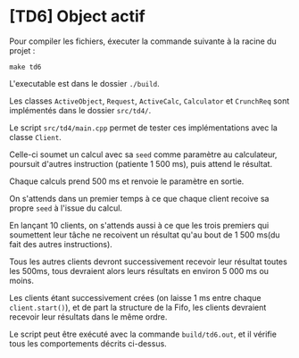 # [TD6] Object actif

Pour compiler les fichiers, éxecuter la commande suivante à la racine du projet :

`make td6`

L'executable est dans le dossier `./build`.

Les classes `ActiveObject`, `Request`, `ActiveCalc`, `Calculator` et `CrunchReq` sont implémentés dans le dossier `src/td4/`.

Le script `src/td4/main.cpp` permet de tester ces implémentations avec la classe `Client`.

Celle-ci soumet un calcul avec sa `seed` comme paramètre au calculateur, poursuit d'autres instruction (patiente 1 500 ms), puis attend le résultat.

Chaque calculs prend 500 ms et renvoie le paramètre en sortie.

On s'attends dans un premier temps à ce que chaque client recoive sa propre `seed` à l'issue du calcul.

En lançant 10 clients, on s'attends aussi à ce que les trois premiers qui soumettent leur tâche ne recoivent un résultat qu'au bout de 1 500 ms(du fait des autres instructions). 

Tous les autres clients devront successivement recevoir leur résultat toutes les 500ms, tous devraient alors leurs résultats en environ 5 000 ms ou moins.

Les clients étant successivement crées (on laisse 1 ms entre chaque `client.start()`), et de part la structure de la Fifo, les clients devraient recevoir leur résultats dans le même ordre.

Le script peut être exécuté avec la commande `build/td6.out`, et il vérifie tous les comportements décrits ci-dessus.